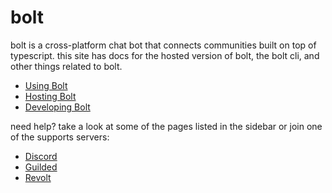 # bolt

bolt is a cross-platform chat bot that connects communities built on top of
typescript. this site has docs for the hosted version of bolt, the bolt cli,
and other things related to bolt.

- [Using Bolt](./Using/index.md)
- [Hosting Bolt](./Hosting/index.md)
- [Developing Bolt](./Developing/index.md)

need help? take a look at some of the pages listed in the sidebar or join one
of the supports servers:

- [Discord](https://discord.gg/HEysJsa4VZ)
- [Guilded](https://www.guilded.gg/i/240lgAJ2)
- [Revolt](https://app.revolt.chat/invite/N4XXTjYF)
